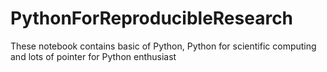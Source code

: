 # PythonForReproducibleResearch
These notebook contains basic of Python, Python for scientific computing and lots of pointer 
for Python enthusiast
